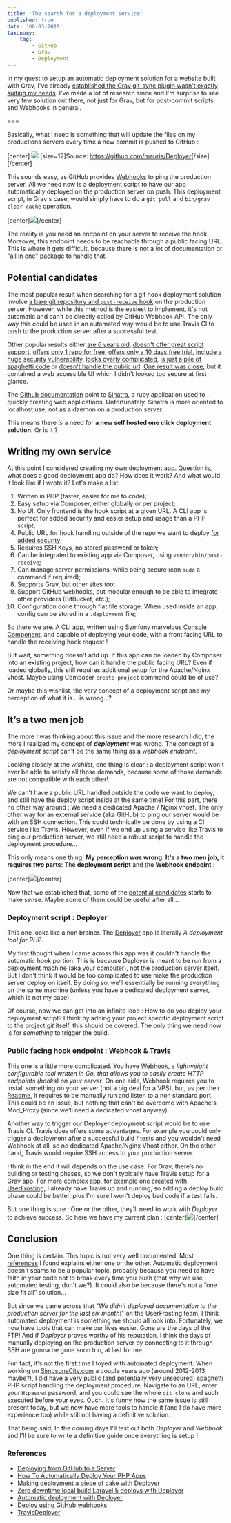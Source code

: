 ```yaml
---
title: 'The search for a deployment service'
published: true
date: '08-03-2019'
taxonomy:
    tag:
        - GitHub
        - Grav
        - Deployment
---
```


In my quest to setup an automatic deployment solution for a website built with Grav, I've already [established the Grav git-sync plugin wasn't exactly suiting my needs](/blog/grav-git-sync). I've made a lot of research since and I'm surprise to see very few solution out there, not just for Grav, but for post-commit scripts and Webhooks in general.

===

Basically, what I need is something that will update the files on my productions servers every time a new commit is pushed to GitHub :

[center]
[![](01.IntegrationGraph.png)](https://github.com/mauris/Deployer)
[size=12]Source: <https://github.com/mauris/Deployer>[/size]
[/center]

 This sounds easy, as GitHub provides [Webhooks](https://developer.github.com/webhooks/) to ping the production server. All we need now is a deployment script to have our app automatically deployed on the production server on push. This deployment script, in Grav's case, would simply have to do a `git pull` and `bin/grav clear-cache` operation.

[center]![](Deployment1.png)[/center]

The reality is you need an endpoint on your server to receive the hook. Moreover, this endpoint needs to be reachable through a public facing URL. This is where it gets difficult, because there is not a lot of documentation or "all in one" package to handle that.


## Potential candidates

The most popular result when searching for a git hook deployment solution involve [a bare git repository and `post-receive` hook](https://gist.github.com/noelboss/3fe13927025b89757f8fb12e9066f2fa) on the production server. However, while this method is the easiest to implement, it's not automatic and can't be directly called by GitHub Webhook API. The only way this could be used in an automated way would be to use Travis CI to push to the production server after a successful test.

Other popular results either [are 6 years old](https://github.com/mboynes/github-deploy), [doesn't offer great script support](https://github.com/adnanh/webhook), [offers only 1 repo for free](https://signup.deploybot.com/signup/new#pricing), [offers only a 10 days free trial](https://www.deployhq.com/pricing), [include a huge security vulnerability](https://gist.github.com/oodavid/1809044#gistcomment-2237254), [looks overly complicated](https://www.heroku.com/home), [is just a pile of spaghetti code](https://github.com/markomarkovic/simple-php-git-deploy/blob/master/deploy.php) or [doesn't handle the public url](https://deployer.org). [One result was close](https://github.com/scriptburn/git-auto-deploy), but it contained a web accessible UI which I didn't looked too secure at first glance.

The [Github documentation](https://developer.github.com/v3/guides/delivering-deployments/#writing-your-server) point to [Sinatra](http://sinatrarb.com/), a ruby application used to quickly creating web applications. Unfortunately, Sinatra is more oriented to localhost use, not as a daemon on a production server.

This means there _is_ a need for **a new self hosted one click deployment solution**. Or is it ?


## Writing my own service

At this point I considered creating my own deployment app. Question is, what does a good deployment app do? How does it work? And what would it look like if I wrote it? Let's make a list:

1. Written in PHP (faster, easier for me to code);
1. Easy setup via Composer, either globally or per project;
1. No UI. Only frontend is the hook script at a given URL. A CLI app is perfect for added security and easier setup and usage than a PHP script;
1. Public URL for hook handling outside of the repo we want to deploy [for added security](https://www.exploit-db.com/ghdb/4593);
1. Requires SSH Keys, no stored password or token;
1. Can be integrated to existing app via Composer, using `vendor/bin/post-receive`;
1. Can manage server permissions, while being secure (can `sudo` a command if required);
1. Supports Grav, but other sites too;
1. Support GitHub webhooks, but modular enough to be able to integrate other providers (BitBucket, etc.);
1. Configuration done through flat file storage. When used inside an app, config can be stored in a `.deployment` file;

So there we are. A CLI app, written using Symfony marvelous [Console Component](https://symfony.com/doc/current/components/console.html), and capable of deploying your code, with a front facing URL to handle the receiving hook request !

But wait, something doesn't add up. If this app can be loaded by Composer into an existing project, how can it handle the public facing URL? Even if loaded globally, this still requires additional setup for the Apache/Nginx vhost. Maybe using Composer `create-project` command could be of use?

Or maybe this wishlist, the very concept of a deployment script and my perception of what it is... is wrong...?


## It’s a two men job

The more I was thinking about this issue and the more research I did, the more I realized my concept of _**deployment**_ was wrong. The concept of a _deployment script_ can't be the same thing as a _webhook endpoint_.

Looking closely at the _wishlist_, one thing is clear : a deployment script won't ever be able to satisfy all those demands, because some of those demands are not compatible with each other!

We can't have a public URL handled outside the code we want to deploy, and still have the deploy script inside at the same time! For this part, there no other way around : We need a dedicated Apache / Nginx vhost. The only other way for an external service (aka GitHub) to ping our server would be with an SSH connection. This could technically be done by using a CI service like Travis. However, even if we end up using a service like Travis to ping our production server, we still need a robust script to handle the deployment procedure...

This only means one thing. **My perception _was_ wrong. It's a two men job, it requires _two_ parts**: The **deployment script** and the **Webhook endpoint** :

[center]![](Deployment2.png)[/center]

Now that we established that, some of the [potential candidates](#potential-candidates) starts to make sense. Maybe some of them could be useful after all...

### Deployment script : Deployer

This one looks like a non brainer. The [Deployer](https://deployer.org) app is literally _A deployment tool for PHP_.

My first thought when I came across this app was it couldn't handle the automatic hook portion. This is because  Deployer is meant to be run from a deployment machine (aka your computer), not the production server itself. But I don't think it would be too complicated to use make the production server deploy on itself. By doing so, we’ll essentially be running everything on the same machine (unless you have a dedicated deployment server, which is not my case).

Of course, now we can get into an infinite loop : How to do you deploy your deployment script? I think by adding your project specific deployment script to the project _git_ itself, this should be covered. The only thing we need now is for _something_ to trigger the build.

### Public facing hook endpoint : Webhook & Travis

This one is a little more complicated. You have [Webhook](https://github.com/adnanh/webhook), a _lightweight configurable tool written in Go, that allows you to easily create HTTP endpoints (hooks) on your server_. On one side, Webhook requires you to install something on your server (not a big deal for a VPS), but, as per their [Readme](https://github.com/adnanh/webhook#configuration), it requires to be manually run and listen to a non standard port. This could be an issue, but nothing that can't be overcome with Apache's Mod_Proxy (since we'll need a dedicated vhost anyway).

Another way to trigger our Deployer deployment script would be to use Travis CI. Travis does offers some advantages. For example you could only trigger a deployment after a successful build / tests and you wouldn't need Webhook at all, so no dedicated Apache/Nginx Vhost either. On the other hand, Travis would require SSH access to your production server.

I think in the end it will depends on the use case. For Grav, there’s no building or testing phases, so we don't typically have Travis setup for a Grav app. For more complex app, for example one created with [UserFrosting](https://www.userfrosting.com), I already have Travis up and running, so adding a deploy build phase could be better, plus I'm sure I won't deploy bad code if a test fails.

But one thing is sure : One or the other, they'll need to work with _Deployer_ to achieve success. So here we have my current plan :
[center]![](Deployment3.png)[/center]

## Conclusion

One thing is certain. This topic is not very well documented. Most [references](#references) I found explains either one or the other. Automatic deployment doesn't seams to be a popular topic, probably because you need to have faith in your code not to break every time you push (that why we use automated testing, don't we?). It could also be because there's not a “one size fit all” solution...

But since we came across that "_We didn't deployed documentation to the production server for the last six month!_" on the UserFrosting team, I think automated deployment is something we should all look into. Fortunately, we now have tools that can make our lives easier. Gone are the days of the FTP! And if _Deployer_ proves worthy of his reputation, I think the days of manually deploying on the production server by connecting to it through SSH are gonna be gone soon too, at last for me.

Fun fact, it's not the first time I toyed with automated deployment. When working on [SimpsonsCity.com](https://simpsonscity.com) a couple years ago (around 2012-2013 maybe?), I did have a very public (and potentially very unsecured) spaghetti PHP script handling the deployment procedure. Navigate to an URL, enter your `Htpasswd` password, and you could see the whole `git clone` and such executed before your eyes. Ouch. It's funny how the same issue is still present today, but we now have more tools to handle it (and I do have more experience too) while still not having a definitive solution.

That being said, In the coming days I'll test out both _Deployer_ and _Webhook_ and I'll be sure to write a definitive guide once everything is setup !


### References
- [Deploying from GitHub to a Server](https://www.sitepoint.com/deploying-from-github-to-a-server/)
- [How To Automatically Deploy Your PHP Apps](https://www.codepicky.com/php-automatic-deploy/)
- [Making deployment a piece of cake with Deployer](https://www.silverstripe.org/blog/making-deployment-a-piece-of-cake-with-deployer/)
- [Zero downtime local build Laravel 5 deploys with Deployer](https://medium.com/@nickdenardis/zero-downtime-local-build-laravel-5-deploys-with-deployer-a152f0a1411f)
- [Automatic deployment with Deployer](https://webthoughts.koderhut.eu/automatic-deployment-with-deployer-b3eb39c88665)
- [Deploy using GitHub webhooks](https://davidauthier.com/blog/deploy-using-github-webhooks.html)
- [TravisDeployer](https://github.com/Enrise/TravisDeployer)
